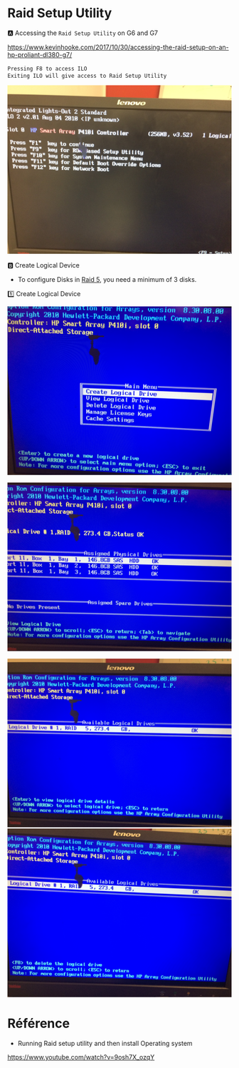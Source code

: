 # Raid Setup Utility
  
:a: Accessing the `Raid Setup Utility` on G6 and G7
 
https://www.kevinhooke.com/2017/10/30/accessing-the-raid-setup-on-an-hp-proliant-dl380-g7/
 
    Pressing F8 to access ILO
    Exiting ILO will give access to Raid Setup Utility
 
 ![image](images/IMG_1801.jpeg)
 
:b: Create Logical Device

* To configure Disks in [Raid 5](https://www.computerweekly.com/answer/RAID-5-recovery-What-is-the-maximum-number-of-physical-drives-in-a-RAID-5-configuration), you need a minimum of 3 disks.

:one: Create Logical Device

![image](images/IMG_1797.jpeg)

![image](images/IMG_1799.jpeg)

![image](images/IMG_1798.jpeg)
![image](images/IMG_1800.jpeg)


# Référence

* Running Raid setup utility and then install Operating system 
 
https://www.youtube.com/watch?v=9osh7X_ozqY
 
